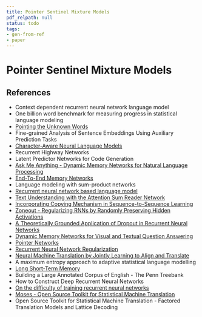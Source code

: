 ```yaml
---
title: Pointer Sentinel Mixture Models
pdf_relpath: null
status: todo
tags:
- gen-from-ref
- paper
---
```


# Pointer Sentinel Mixture Models

## References

- Context dependent recurrent neural network language model
- One billion word benchmark for measuring progress in statistical language modeling
- [Pointing the Unknown Words](./pointing-the-unknown-words.md)
- Fine-grained Analysis of Sentence Embeddings Using Auxiliary Prediction Tasks
- [Character-Aware Neural Language Models](./character-aware-neural-language-models.md)
- Recurrent Highway Networks
- Latent Predictor Networks for Code Generation
- [Ask Me Anything - Dynamic Memory Networks for Natural Language Processing](./ask-me-anything-dynamic-memory-networks-for-natural-language-processing.md)
- [End-To-End Memory Networks](./end-to-end-memory-networks.md)
- Language modeling with sum-product networks
- [Recurrent neural network based language model](./recurrent-neural-network-based-language-model.md)
- [Text Understanding with the Attention Sum Reader Network](./text-understanding-with-the-attention-sum-reader-network.md)
- [Incorporating Copying Mechanism in Sequence-to-Sequence Learning](./incorporating-copying-mechanism-in-sequence-to-sequence-learning.md)
- [Zoneout - Regularizing RNNs by Randomly Preserving Hidden Activations](./zoneout-regularizing-rnns-by-randomly-preserving-hidden-activations.md)
- [A Theoretically Grounded Application of Dropout in Recurrent Neural Networks](./a-theoretically-grounded-application-of-dropout-in-recurrent-neural-networks.md)
- [Dynamic Memory Networks for Visual and Textual Question Answering](./dynamic-memory-networks-for-visual-and-textual-question-answering.md)
- [Pointer Networks](./pointer-networks.md)
- [Recurrent Neural Network Regularization](./recurrent-neural-network-regularization.md)
- [Neural Machine Translation by Jointly Learning to Align and Translate](./neural-machine-translation-by-jointly-learning-to-align-and-translate.md)
- A maximum entropy approach to adaptive statistical language modelling
- [Long Short-Term Memory](./long-short-term-memory.md)
- Building a Large Annotated Corpus of English - The Penn Treebank
- How to Construct Deep Recurrent Neural Networks
- [On the difficulty of training recurrent neural networks](./on-the-difficulty-of-training-recurrent-neural-networks.md)
- [Moses - Open Source Toolkit for Statistical Machine Translation](./moses-open-source-toolkit-for-statistical-machine-translation.md)
- Open Source Toolkit for Statistical Machine Translation - Factored Translation Models and Lattice Decoding
